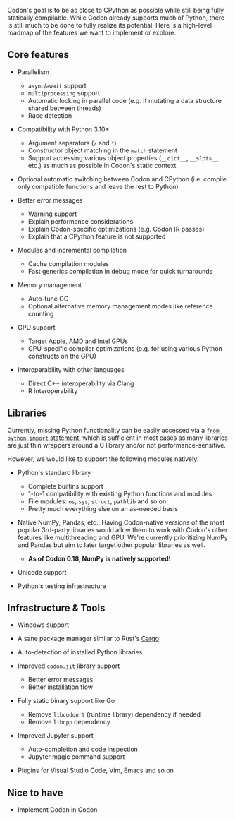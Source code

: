 Codon's goal is to be as close to CPython as possible while still
being fully statically compilable. While Codon already supports
much of Python, there is still much to be done to fully realize
its potential. Here is a high-level roadmap of the features we
want to implement or explore.

## Core features

- Parallelism

    - `async`/`await` support
    - `multiprocessing` support
    - Automatic locking in parallel code (e.g. if mutating a
    data structure shared between threads)
    - Race detection

- Compatibility with Python 3.10+:
    - Argument separators (`/` and `*`)
    - Constructor object matching in the `match` statement
    - Support accessing various object properties (`__dict__`, `__slots__`
      etc.) as much as possible in Codon's static context

- Optional automatic switching between Codon and CPython (i.e.
  compile only compatible functions and leave the rest to Python)

- Better error messages
    - Warning support
    - Explain performance considerations
    - Explain Codon-specific optimizations (e.g. Codon IR passes)
    - Explain that a CPython feature is not supported

- Modules and incremental compilation
    - Cache compilation modules
    - Fast generics compilation in debug mode for quick turnarounds

- Memory management
    - Auto-tune GC
    - Optional alternative memory management modes like reference
      counting

- GPU support
    - Target Apple, AMD and Intel GPUs
    - GPU-specific compiler optimizations (e.g. for using various
      Python constructs on the GPU)

- Interoperability with other languages
    - Direct C++ interoperability via Clang
    - R interoperability

## Libraries

Currently, missing Python functionality can be easily accessed via a
[`from python import` statement](/integrations/python/python-from-codon),
which is sufficient in most cases as many libraries are just thin wrappers
around a C library and/or not performance-sensitive.

However, we would like to support the following modules natively:

- Python's standard library
    - Complete builtins support
    - 1-to-1 compatibility with existing Python functions and modules
    - File modules: `os`, `sys`, `struct`, `pathlib` and so on
    - Pretty much everything else on an as-needed basis

- Native NumPy, Pandas, etc.: Having Codon-native versions of the most
  popular 3rd-party libraries would allow them to work with Codon's
  other features like multithreading and GPU. We're currently prioritizing
  NumPy and Pandas but aim to later target other popular libraries as well.
    - **As of Codon 0.18, NumPy is natively supported!**

- Unicode support

- Python's testing infrastructure

## Infrastructure & Tools

- Windows support

- A sane package manager similar to Rust's
  [Cargo](https://github.com/rust-lang/cargo)

- Auto-detection of installed Python libraries

- Improved `codon.jit` library support
    - Better error messages
    - Better installation flow

- Fully static binary support like Go
    - Remove `libcodonrt` (runtime library) dependency if needed
    - Remove `libcpp` dependency

- Improved Jupyter support
    - Auto-completion and code inspection
    - Jupyter magic command support

- Plugins for Visual Studio Code, Vim, Emacs and so on

## Nice to have

- Implement Codon in Codon
